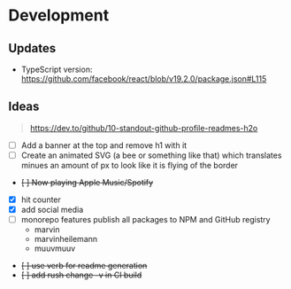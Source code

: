 # Development

## Updates

- TypeScript version: https://github.com/facebook/react/blob/v19.2.0/package.json#L115

## Ideas

> https://dev.to/github/10-standout-github-profile-readmes-h2o

- [ ] Add a banner at the top and remove h1 with it
- [ ] Create an animated SVG (a bee or something like that) which translates minues an
      amount of px to look like it is flying of the border
- ~~[ ] Now playing Apple Music/Spotify~~
- [x] hit counter
- [x] add social media
- [ ] monorepo features publish all packages to NPM and GitHub registry
  - marvin
  - marvinheilemann
  - muuvmuuv
- ~~[ ] use verb for readme generation~~
- ~~[ ] add rush change -v in CI build~~
